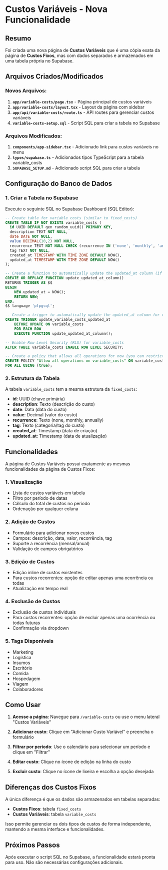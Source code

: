 # Custos Variáveis - Nova Funcionalidade

## Resumo

Foi criada uma nova página de **Custos Variáveis** que é uma cópia exata da página de **Custos Fixos**, mas com dados separados e armazenados em uma tabela própria no Supabase.

## Arquivos Criados/Modificados

### Novos Arquivos:
1. **`app/variable-costs/page.tsx`** - Página principal de custos variáveis
2. **`app/variable-costs/layout.tsx`** - Layout da página com sidebar
3. **`app/api/variable-costs/route.ts`** - API routes para gerenciar custos variáveis
4. **`variable-costs-setup.sql`** - Script SQL para criar a tabela no Supabase

### Arquivos Modificados:
1. **`components/app-sidebar.tsx`** - Adicionado link para custos variáveis no menu
2. **`types/supabase.ts`** - Adicionados tipos TypeScript para a tabela variable_costs
3. **`SUPABASE_SETUP.md`** - Adicionado script SQL para criar a tabela

## Configuração do Banco de Dados

### 1. Criar a Tabela no Supabase

Execute o seguinte SQL no Supabase Dashboard (SQL Editor):

```sql
-- Create table for variable costs (similar to fixed_costs)
CREATE TABLE IF NOT EXISTS variable_costs (
  id UUID DEFAULT gen_random_uuid() PRIMARY KEY,
  description TEXT NOT NULL,
  date DATE NOT NULL,
  value DECIMAL(10,2) NOT NULL,
  recurrence TEXT NOT NULL CHECK (recurrence IN ('none', 'monthly', 'annually')),
  tag TEXT NOT NULL,
  created_at TIMESTAMP WITH TIME ZONE DEFAULT NOW(),
  updated_at TIMESTAMP WITH TIME ZONE DEFAULT NOW()
);

-- Create a function to automatically update the updated_at column (if it doesn't exist)
CREATE OR REPLACE FUNCTION update_updated_at_column()
RETURNS TRIGGER AS $$
BEGIN
    NEW.updated_at = NOW();
    RETURN NEW;
END;
$$ language 'plpgsql';

-- Create a trigger to automatically update the updated_at column for variable_costs
CREATE TRIGGER update_variable_costs_updated_at
    BEFORE UPDATE ON variable_costs
    FOR EACH ROW
    EXECUTE FUNCTION update_updated_at_column();

-- Enable Row Level Security (RLS) for variable_costs
ALTER TABLE variable_costs ENABLE ROW LEVEL SECURITY;

-- Create a policy that allows all operations for now (you can restrict this later)
CREATE POLICY "Allow all operations on variable_costs" ON variable_costs
FOR ALL USING (true);
```

### 2. Estrutura da Tabela

A tabela `variable_costs` tem a mesma estrutura da `fixed_costs`:

- **id**: UUID (chave primária)
- **description**: Texto (descrição do custo)
- **date**: Data (data do custo)
- **value**: Decimal (valor do custo)
- **recurrence**: Texto (none, monthly, annually)
- **tag**: Texto (categoria/tag do custo)
- **created_at**: Timestamp (data de criação)
- **updated_at**: Timestamp (data de atualização)

## Funcionalidades

A página de Custos Variáveis possui exatamente as mesmas funcionalidades da página de Custos Fixos:

### 1. Visualização
- Lista de custos variáveis em tabela
- Filtro por período de datas
- Cálculo do total de custos no período
- Ordenação por qualquer coluna

### 2. Adição de Custos
- Formulário para adicionar novos custos
- Campos: descrição, data, valor, recorrência, tag
- Suporte a recorrência (mensal/anual)
- Validação de campos obrigatórios

### 3. Edição de Custos
- Edição inline de custos existentes
- Para custos recorrentes: opção de editar apenas uma ocorrência ou todas
- Atualização em tempo real

### 4. Exclusão de Custos
- Exclusão de custos individuais
- Para custos recorrentes: opção de excluir apenas uma ocorrência ou todas futuras
- Confirmação via dropdown

### 5. Tags Disponíveis
- Marketing
- Logística
- Insumos
- Escritório
- Comida
- Hospedagem
- Viagem
- Colaboradores

## Como Usar

1. **Acesse a página**: Navegue para `/variable-costs` ou use o menu lateral "Custos Variáveis"

2. **Adicionar custo**: Clique em "Adicionar Custo Variável" e preencha o formulário

3. **Filtrar por período**: Use o calendário para selecionar um período e clique em "Filtrar"

4. **Editar custo**: Clique no ícone de edição na linha do custo

5. **Excluir custo**: Clique no ícone de lixeira e escolha a opção desejada

## Diferenças dos Custos Fixos

A única diferença é que os dados são armazenados em tabelas separadas:
- **Custos Fixos**: tabela `fixed_costs`
- **Custos Variáveis**: tabela `variable_costs`

Isso permite gerenciar os dois tipos de custos de forma independente, mantendo a mesma interface e funcionalidades.

## Próximos Passos

Após executar o script SQL no Supabase, a funcionalidade estará pronta para uso. Não são necessárias configurações adicionais.
